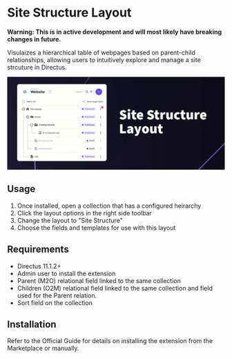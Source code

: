 # Site Structure Layout

**Warning: This is in active development and will most likely have breaking changes in future.**

Visulaizes a hierarchical table of webpages based on parent-child relationships, allowing users to intuitively explore and manage a site strcuture in Directus.

![Site Structure Layout](https://raw.githubusercontent.com/timio23/directus-site-structure-layout/main/docs/site-structure-layout.jpg)

## Usage

1. Once installed, open a collection that has a configured heirarchy
2. Click the layout options in the right side toolbar
3. Change the layout to "Site Structure"
4. Choose the fields and templates for use with this layout

## Requirements

- Directus 11.1.2+
- Admin user to install the extension
- Parent (M2O) relational field linked to the same collection
- Children (O2M) relational field linked to the same collection and field used for the Parent relation.
- Sort field on the collection

## Installation

Refer to the Official Guide for details on installing the extension from the Marketplace or manually.